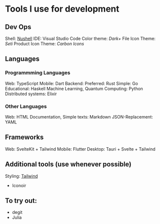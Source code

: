 # Tools I use for development

## Dev Ops

Shell: [Nushell](https://nushell.sh)
IDE: Visual Studio Code
    Color theme: *Dark+*
    File Icon Theme: *Seti*
    Product Icon Theme: *Carbon Icons*


## Languages

### Programmming Languages

Web: TypeScript
Mobile: Dart
Backend:
    Preferred: Rust
    Simple: Go
    Educational: Haskell
Machine Learning, Quantum Computing: Python
Distributed systems: Elixir


### Other Languages

Web: HTML
Documentation, Simple texts: Markdown
JSON-Replacement: YAML


## Frameworks

Web: SvelteKit + Tailwind
Mobile: Flutter
Desktop: Tauri + Svelte + Tailwind


## Additional tools (use whenever possible)

Styling: [Tailwind](https://tailwindcss.com)
- Iconoir


## To try out:

- degit
- Julia